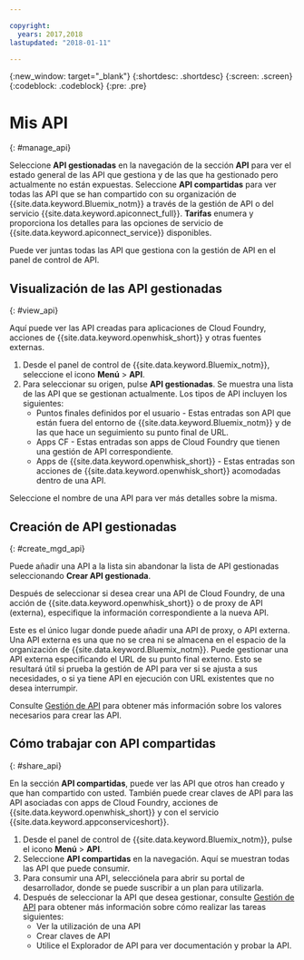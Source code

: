 ```yaml
---

copyright:
  years: 2017,2018
lastupdated: "2018-01-11"

---
```



{:new_window: target="_blank"}
{:shortdesc: .shortdesc}
{:screen: .screen}
{:codeblock: .codeblock}
{:pre: .pre}

# Mis API
{: #manage_api}

Seleccione **API gestionadas** en la navegación de la sección **API** para ver el estado general de las API que gestiona y de las que ha gestionado pero actualmente no están expuestas. Seleccione **API compartidas** para ver todas las API que se han compartido con su organización de {{site.data.keyword.Bluemix_notm}} a través de la gestión de API o del servicio {{site.data.keyword.apiconnect_full}}. **Tarifas** enumera y proporciona los detalles para las opciones de servicio de {{site.data.keyword.apiconnect_service}} disponibles.

Puede ver juntas todas las API que gestiona con la gestión de API en el panel de control de API. 

## Visualización de las API gestionadas
{: #view_api}

Aquí puede ver las API creadas para aplicaciones de Cloud Foundry, acciones de {{site.data.keyword.openwhisk_short}} y otras fuentes externas.

1. Desde el panel de control de {{site.data.keyword.Bluemix_notm}}, seleccione el icono **Menú** > **API**.
2. Para seleccionar su origen, pulse **API gestionadas**. Se muestra una lista de las API que se gestionan actualmente. Los tipos de API incluyen los siguientes:
    * Puntos finales definidos por el usuario - Estas entradas son API que están fuera del entorno de {{site.data.keyword.Bluemix_notm}} y de las que hace un seguimiento su punto final de URL. 
	* Apps CF - Estas entradas son apps de Cloud Foundry que tienen una gestión de API correspondiente.
    * Apps de {{site.data.keyword.openwhisk_short}} - Estas entradas son acciones de {{site.data.keyword.openwhisk_short}} acomodadas dentro de una API.

Seleccione el nombre de una API para ver más detalles sobre la misma.

## Creación de API gestionadas
{: #create_mgd_api}

Puede añadir una API a la lista sin abandonar la lista de API gestionadas seleccionando **Crear API gestionada**.

Después de seleccionar si desea crear una API de Cloud Foundry, de una acción de {{site.data.keyword.openwhisk_short}} o de proxy de API (externa), especifique la información correspondiente a la nueva API.  

Este es el único lugar donde puede añadir una API de proxy, o API externa. Una API externa es una que no se crea ni se almacena en el espacio de la organización de {{site.data.keyword.Bluemix_notm}}. Puede gestionar una API externa especificando el URL de su punto final externo. Esto se resultará útil si prueba la gestión de API para ver si se ajusta a sus necesidades, o si ya tiene API en ejecución con URL existentes que no desea interrumpir. 

Consulte [Gestión de API](manage_apis.html) para obtener más información sobre los valores necesarios para crear las API.

## Cómo trabajar con API compartidas
{: #share_api}

En la sección **API compartidas**, puede ver las API que otros han creado y que han compartido con usted. También puede crear claves de API para las API asociadas con apps de Cloud Foundry, acciones de {{site.data.keyword.openwhisk_short}} y con el servicio {{site.data.keyword.appconserviceshort}}.

1. Desde el panel de control de {{site.data.keyword.Bluemix_notm}}, pulse el icono **Menú** > **API**.
2. Seleccione **API compartidas** en la navegación. Aquí se muestran todas las API que puede consumir.
3. Para consumir una API, selecciónela para abrir su portal de desarrollador, donde se puede suscribir a un plan para utilizarla. 
4. Después de seleccionar la API que desea gestionar, consulte [Gestión de API](manage_apis.html) para obtener más información sobre cómo realizar las tareas siguientes: 
    * Ver la utilización de una API
    * Crear claves de API
    * Utilice el Explorador de API para ver documentación y probar la API.
